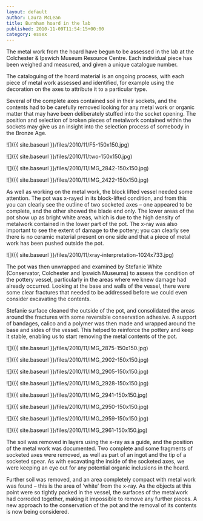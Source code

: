 ```yaml
---
layout: default
author: Laura McLean
title: Burnham hoard in the lab
published: 2010-11-09T11:54:15+00:00
category: essex
---
```


The metal work from the hoard have begun to be assessed in the lab at the Colchester & Ipswich Museum Resource Centre. Each individual piece has been weighed and measured, and given a unique catalogue number.

The cataloguing of the hoard material is an ongoing process, with each piece of metal work assessed and identified, for example using the decoration on the axes to attribute it to a particular type.

Several of the complete axes contained soil in their sockets, and the contents had to be carefully removed looking for any metal work or organic matter that may have been deliberately stuffed into the socket opening. The position and selection of broken pieces of metalwork contained within the sockets may give us an insight into the selection process of somebody in the Bronze Age.

![]({{ site.baseurl }}/files/2010/11/F5-150x150.jpg)

![]({{ site.baseurl }}/files/2010/11/two-150x150.jpg)

![]({{ site.baseurl }}/files/2010/11/IMG_2842-150x150.jpg)

![]({{ site.baseurl }}/files/2010/11/IMG_2422-150x150.jpg)

As well as working on the metal work, the block lifted vessel needed some attention. The pot was x-rayed in its block-lifted condition, and from this you can clearly see the outline of two socketed axes – one appeared to be complete, and the other showed the blade end only. The lower areas of the pot show up as bright white areas, which is due to the high density of metalwork contained in the lower part of the pot. The x-ray was also important to see the extent of damage to the pottery; you can clearly see there is no ceramic material present on one side and that a piece of metal work has been pushed outside the pot.

![]({{ site.baseurl }}/files/2010/11/xray-interpretation-1024x733.jpg)

The pot was then unwrapped and examined by Stefanie White (Conservator, Colchester and Ipswich Museums) to assess the condition of the pottery vessel, particularly in the areas where we knew damage had already occurred. Looking at the base and walls of the vessel, there were some clear fractures that needed to be addressed before we could even consider excavating the contents.

Stefanie surface cleaned the outside of the pot, and consolidated the areas around the fractures with some reversible conservation adhesive. A support of bandages, calico and a polymer was then made and wrapped around the base and sides of the vessel. This helped to reinforce the pottery and keep it stable, enabling us to start removing the metal contents of the pot.

![]({{ site.baseurl }}/files/2010/11/IMG_2875-150x150.jpg)

![]({{ site.baseurl }}/files/2010/11/IMG_2902-150x150.jpg)

![]({{ site.baseurl }}/files/2010/11/IMG_2905-150x150.jpg)

![]({{ site.baseurl }}/files/2010/11/IMG_2928-150x150.jpg)

![]({{ site.baseurl }}/files/2010/11/IMG_2941-150x150.jpg)

![]({{ site.baseurl }}/files/2010/11/IMG_2950-150x150.jpg)

![]({{ site.baseurl }}/files/2010/11/IMG_2959-150x150.jpg)

![]({{ site.baseurl }}/files/2010/11/IMG_2961-150x150.jpg)

The soil was removed in layers using the x-ray as a guide, and the position of the metal work was documented. Two complete and some fragments of socketed axes were removed, as well as part of an ingot and the tip of a socketed spear. As with excavating the inside of the socketed axes, we were keeping an eye out for any potential organic inclusions in the hoard.

Further soil was removed, and an area completely compact with metal work was found – this is the area of ‘white’ from the x-ray. As the objects at this point were so tightly packed in the vessel, the surfaces of the metalwork had corroded together, making it impossible to remove any further pieces. A new approach to the conservation of the pot and the removal of its contents is now being considered.

